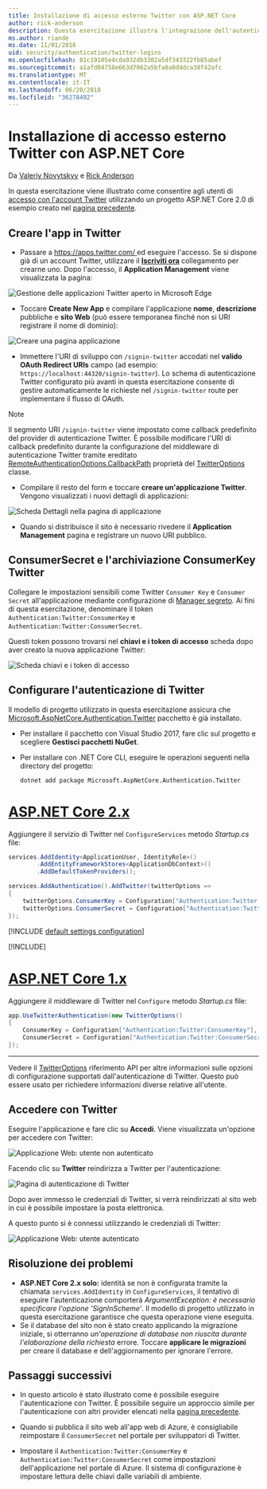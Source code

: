 ```yaml
---
title: Installazione di accesso esterno Twitter con ASP.NET Core
author: rick-anderson
description: Questa esercitazione illustra l'integrazione dell'autenticazione di Twitter account utente in un'applicazione ASP.NET di base esistente.
ms.author: riande
ms.date: 11/01/2016
uid: security/authentication/twitter-logins
ms.openlocfilehash: 81c19105e4cda932db3302a5df343322fb85abef
ms.sourcegitcommit: a1afd04758e663d7062a5bfa8a0d4dca38f42afc
ms.translationtype: MT
ms.contentlocale: it-IT
ms.lasthandoff: 06/20/2018
ms.locfileid: "36278492"
---
```

# <a name="twitter-external-login-setup-with-aspnet-core"></a>Installazione di accesso esterno Twitter con ASP.NET Core

Da [Valeriy Novytskyy](https://github.com/01binary) e [Rick Anderson](https://twitter.com/RickAndMSFT)

In questa esercitazione viene illustrato come consentire agli utenti di [accesso con l'account Twitter](https://dev.twitter.com/web/sign-in/desktop-browser) utilizzando un progetto ASP.NET Core 2.0 di esempio creato nel [pagina precedente](xref:security/authentication/social/index).

## <a name="create-the-app-in-twitter"></a>Creare l'app in Twitter

* Passare a [ https://apps.twitter.com/ ](https://apps.twitter.com/) ed eseguire l'accesso. Se si dispone già di un account Twitter, utilizzare il **[Iscriviti ora](https://twitter.com/signup)** collegamento per crearne uno. Dopo l'accesso, il **Application Management** viene visualizzata la pagina:

![Gestione delle applicazioni Twitter aperto in Microsoft Edge](index/_static/TwitterAppManage.png)

* Toccare **Create New App** e compilare l'applicazione **nome**, **descrizione** pubbliche e **sito Web** (può essere temporanea finché non si URI registrare il nome di dominio):

![Creare una pagina applicazione](index/_static/TwitterCreate.png)

* Immettere l'URI di sviluppo con `/signin-twitter` accodati nel **valido OAuth Redirect URIs** campo (ad esempio: `https://localhost:44320/signin-twitter`). Lo schema di autenticazione Twitter configurato più avanti in questa esercitazione consente di gestire automaticamente le richieste nel `/signin-twitter` route per implementare il flusso di OAuth.

> [!NOTE]
> Il segmento URI `/signin-twitter` viene impostato come callback predefinito del provider di autenticazione Twitter. È possibile modificare l'URI di callback predefinito durante la configurazione del middleware di autenticazione Twitter tramite ereditato [RemoteAuthenticationOptions.CallbackPath](/dotnet/api/microsoft.aspnetcore.authentication.remoteauthenticationoptions.callbackpath) proprietà del [TwitterOptions](/dotnet/api/microsoft.aspnetcore.authentication.twitter.twitteroptions) classe.

* Compilare il resto del form e toccare **creare un'applicazione Twitter**. Vengono visualizzati i nuovi dettagli di applicazioni:

![Scheda Dettagli nella pagina di applicazione](index/_static/TwitterAppDetails.png)

* Quando si distribuisce il sito è necessario rivedere il **Application Management** pagina e registrare un nuovo URI pubblico.

## <a name="storing-twitter-consumerkey-and-consumersecret"></a>ConsumerSecret e l'archiviazione ConsumerKey Twitter

Collegare le impostazioni sensibili come Twitter `Consumer Key` e `Consumer Secret` all'applicazione mediante configurazione di [Manager segreto](xref:security/app-secrets). Ai fini di questa esercitazione, denominare il token `Authentication:Twitter:ConsumerKey` e `Authentication:Twitter:ConsumerSecret`.

Questi token possono trovarsi nel **chiavi e i token di accesso** scheda dopo aver creato la nuova applicazione Twitter:

![Scheda chiavi e i token di accesso](index/_static/TwitterKeys.png)

## <a name="configure-twitter-authentication"></a>Configurare l'autenticazione di Twitter

Il modello di progetto utilizzato in questa esercitazione assicura che [Microsoft.AspNetCore.Authentication.Twitter](https://www.nuget.org/packages/Microsoft.AspNetCore.Authentication.Twitter) pacchetto è già installato.

* Per installare il pacchetto con Visual Studio 2017, fare clic sul progetto e scegliere **Gestisci pacchetti NuGet**.
* Per installare con .NET Core CLI, eseguire le operazioni seguenti nella directory del progetto:

   `dotnet add package Microsoft.AspNetCore.Authentication.Twitter`

# <a name="aspnet-core-2xtabaspnetcore2x"></a>[ASP.NET Core 2.x](#tab/aspnetcore2x/)

Aggiungere il servizio di Twitter nel `ConfigureServices` metodo *Startup.cs* file:

```csharp
services.AddIdentity<ApplicationUser, IdentityRole>()
        .AddEntityFrameworkStores<ApplicationDbContext>()
        .AddDefaultTokenProviders();

services.AddAuthentication().AddTwitter(twitterOptions =>
{
    twitterOptions.ConsumerKey = Configuration["Authentication:Twitter:ConsumerKey"];
    twitterOptions.ConsumerSecret = Configuration["Authentication:Twitter:ConsumerSecret"];
});
```

[!INCLUDE [default settings configuration](includes/default-settings.md)]

[!INCLUDE[](~/includes/chain-auth-providers.md)]

# <a name="aspnet-core-1xtabaspnetcore1x"></a>[ASP.NET Core 1.x](#tab/aspnetcore1x/)

Aggiungere il middleware di Twitter nel `Configure` metodo *Startup.cs* file:

```csharp
app.UseTwitterAuthentication(new TwitterOptions()
{
    ConsumerKey = Configuration["Authentication:Twitter:ConsumerKey"],
    ConsumerSecret = Configuration["Authentication:Twitter:ConsumerSecret"]
});
```

---

Vedere il [TwitterOptions](/dotnet/api/microsoft.aspnetcore.builder.twitteroptions) riferimento API per altre informazioni sulle opzioni di configurazione supportati dall'autenticazione di Twitter. Questo può essere usato per richiedere informazioni diverse relative all'utente.

## <a name="sign-in-with-twitter"></a>Accedere con Twitter

Eseguire l'applicazione e fare clic su **Accedi**. Viene visualizzata un'opzione per accedere con Twitter:

![Applicazione Web: utente non autenticato](index/_static/DoneTwitter.png)

Facendo clic su **Twitter** reindirizza a Twitter per l'autenticazione:

![Pagina di autenticazione di Twitter](index/_static/TwitterLogin.png)

Dopo aver immesso le credenziali di Twitter, si verrà reindirizzati al sito web in cui è possibile impostare la posta elettronica.

A questo punto si è connessi utilizzando le credenziali di Twitter:

![Applicazione Web: utente autenticato](index/_static/Done.png)

## <a name="troubleshooting"></a>Risoluzione dei problemi

* **ASP.NET Core 2.x solo:** identità se non è configurata tramite la chiamata `services.AddIdentity` in `ConfigureServices`, il tentativo di eseguire l'autenticazione comporterà *ArgumentException: è necessario specificare l'opzione 'SignInScheme'*. Il modello di progetto utilizzato in questa esercitazione garantisce che questa operazione viene eseguita.
* Se il database del sito non è stato creato applicando la migrazione iniziale, si otterranno *un'operazione di database non riuscita durante l'elaborazione della richiesta* errore. Toccare **applicare le migrazioni** per creare il database e dell'aggiornamento per ignorare l'errore.

## <a name="next-steps"></a>Passaggi successivi

* In questo articolo è stato illustrato come è possibile eseguire l'autenticazione con Twitter. È possibile seguire un approccio simile per l'autenticazione con altri provider elencati nella [pagina precedente](xref:security/authentication/social/index).

* Quando si pubblica il sito web all'app web di Azure, è consigliabile reimpostare il `ConsumerSecret` nel portale per sviluppatori di Twitter.

* Impostare il `Authentication:Twitter:ConsumerKey` e `Authentication:Twitter:ConsumerSecret` come impostazioni dell'applicazione nel portale di Azure. Il sistema di configurazione è impostare lettura delle chiavi dalle variabili di ambiente.
